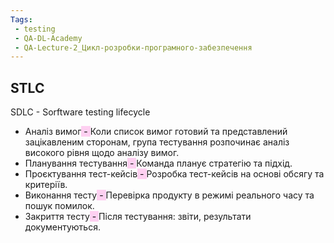 ```yaml
---
Tags:
 - testing
 - QA-DL-Academy
 - QA-Lecture-2_Цикл-розробки-програмного-забезпечення
---
```

## STLC

SDLC - Sorftware testing lifecycle

- Аналіз вимог<mark style="background: #FFB8EBA6;"> - </mark>Коли список вимог готовий та представлений зацікавленим сторонам, група тестування розпочинає аналіз високого рівня щодо аналізу вимог.
- Планування тестування<mark style="background: #FFB8EBA6;"> - </mark>Команда планує стратегію та підхід.
- Проєктування тест-кейсів<mark style="background: #FFB8EBA6;"> - </mark>Розробка тест-кейсів на основі обсягу та критеріїв.
- Виконання тесту<mark style="background: #FFB8EBA6;"> - </mark>Перевірка продукту в режимі реального часу та пошук помилок.
- Закриття тесту<mark style="background: #FFB8EBA6;"> - </mark>Після тестування: звіти, результати документуються.
